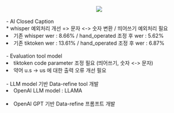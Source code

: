<div align= "center">
    <img src="https://capsule-render.vercel.app/api?type=slice&color=0:d4e3fe,100:000000&height=120&text=AICC&animation=fadeIn&fontColor=bcc2d2&fontSize=90" />
</div><br>
- AI Closed Caption <br>
* whisper 예외처리 개선 => 문자 <-> 숫자 변환 / 띄어쓰기 예외처리 필요
<br>
<li> 기존 whisper wer : 8.66% / hand_operated 조정 후 wer : 5.62%
</li>
<li> 기존 tiktoken wer : 13.61% / hand_operated 조정 후 wer : 6.87%</li><br>
- Evaluation tool model<br>
<li> tiktoken code parameter 조정 필요 (띄어쓰기, 숫자 <-> 문자)</li>
<li> 약어 u.s -> us 에 대한 출력 오류 개선 필요</li><br>
- LLM model 기반 Data-refine tool 개발<br>
<li> OpenAI LLM model : LLAMA </li><br>
<li> OpenAI GPT 기반 Data-refine 프롬프트 개발



